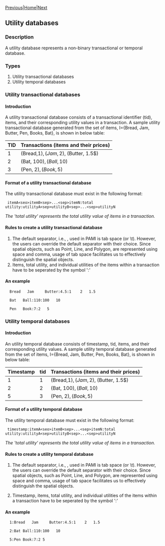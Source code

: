 [Previous](temporalDatabase.html)|[Home](index.html)|[Next](uncertainDatabases.html)


## Utility databases

### Description

A utility database represents a non-binary transactional or temporal database.

### Types
1. Utility transactional databases
2. Utility temporal databases

### Utility transactional databases
#### Introduction
A utility transactional database consists of a transactional identifier (tid), items, and their corresponding utility values in a transaction.
A sample utility transactional database generated from the set of items, I={Bread, Jam, Butter, Pen, Books, Bat},
is shown in below table:

  TID |  Transactions (items and their prices)
     --- | -----
     1   | (Bread,1$), (Jam,2$), (Butter, 1.5$)
     2   | (Bat, 100$), (Ball, 10$)
     3   | (Pen, 2$), (Book, 5$) 

#### Format of a utility transactional database
The utility transactional database must exist in the following format:

     itemA<seo>itemB<sep>...<sep>itemN:total utility:utilityA<sep>utilityB<sep>...<sep>utilityN

_The 'total utility' represents the total utility value of items in a transaction._


#### Rules to create a utility transactional database

1. The default separator, i.e., <sep>, used in PAMI is tab space (or \t). However, the users can override the default 
   separator with their choice. Since spatial objects, such as Point, Line, and Polygon, are represented using space 
   and comma, usage of tab space facilitates us to effectively distinguish the spatial objects. 
2. Items, total utility, and individual utilities of the items within a transaction have to be seperated by the symbol ':'

#### An example

      Bread   Jam     Butter:4.5:1    2   1.5

      Bat   Ball:110:100   10

      Pen   Book:7:2   5

### Utility temporal databases
#### Introduction
An utility temporal database consists of timestamp, tid, items, and their corresponding utility values. 
A sample utility temporal database generated from the set of items, I={Bread, Jam, Butter, Pen, Books, Bat},
is shown in below table:

  Timestamp | tid| Transactions (items and their prices)
     --- | -----|----
    1| 1   | (Bread,1$), (Jam,2$), (Butter, 1.5$)
    2| 2   | (Bat, 100$), (Ball, 10$)
    5| 3   | (Pen, 2$), (Book, 5$) 

#### Format of a utility temporal database
The utility temporal database must exist in the following format:

     timestamp:itemA<seo>itemB<sep>...<sep>itemN:total utility:utilityA<sep>utilityB<sep>...<sep>utilityN

_The 'total utility' represents the total utility value of items in a transaction._

#### Rules to create a utility temporal database
1.  The default separator, i.e., <sep>, used in PAMI is tab space (or \t). However, the users can override the default 
   separator with their choice. Since spatial objects, such as Point, Line, and Polygon, are represented using space 
   and comma, usage of tab space facilitates us to effectively distinguish the spatial objects.
    
1. Timestamp, items, total utility, and individual utilities of the items within a transaction have to be seperated by the symbol ':'

#### An example

      1:Bread   Jam     Butter:4.5:1    2   1.5

      2:Bat Ball:110:100   10

      5:Pen Book:7:2 5
